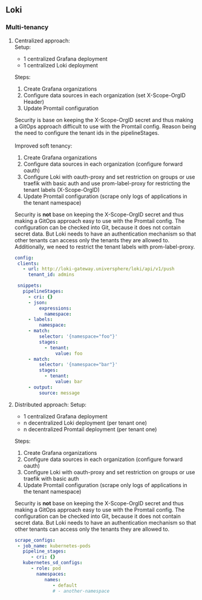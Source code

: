 ## Loki

### Multi-tenancy

1. Centralized approach:  
   Setup:
   - 1 centralized Grafana deployment
   - 1 centralized Loki deployment
   
   Steps:
   1. Create Grafana organizations
   2. Configure data sources in each organization (set X-Scope-OrgID Header)
   3. Update Promtail configuration

   Security is base on keeping the X-Scope-OrgID secret and thus making a GitOps approach difficult to use with the 
   Promtail config. Reason being the need to configure the tenant ids in the pipelineStages.
   <br><br>
   Improved soft tenancy:
   1. Create Grafana organizations
   2. Configure data sources in each organization (configure forward oauth)
   3. Configure Loki with oauth-proxy and set restriction on groups or use traefik with basic auth and use prom-label-proxy
      for restricting the tenant labels (X-Scope-OrgID)
   4. Update Promtail configuration (scrape only logs of applications in the tenant namespace)

   Security is **not** base on keeping the X-Scope-OrgID secret and thus making a GitOps approach easy to use with the
   Promtail config. The configuration can be checked into Git, because it does not contain secret data.
   But Loki needs to have an authentication mechanism so that other tenants can access only the tenants
   they are allowed to. Additionally, we need to restrict the tenant labels with prom-label-proxy.

   ```yml
   config:
    clients:
      - url: http://loki-gateway.universphere/loki/api/v1/push
        tenant_id: admins

    snippets:
      pipelineStages:
        - cri: {}
        - json:
            expressions:
              namespace:
        - labels:
            namespace:
        - match:
            selector: '{namespace="foo"}'
            stages:
              - tenant:
                  value: foo
        - match:
            selector: '{namespace="bar"}'
            stages:
              - tenant:
                  value: bar
        - output:
            source: message
   ```

2. Distributed approach:
   Setup:
   - 1 centralized Grafana deployment
   - n decentralized Loki deployment (per tenant one)
   - n decentralized Promtail deployment (per tenant one)

   Steps:
   1. Create Grafana organizations
   2. Configure data sources in each organization (configure forward oauth)
   3. Configure Loki with oauth-proxy and set restriction on groups or use traefik with basic auth
   4. Update Promtail configuration (scrape only logs of applications in the tenant namespace)

   Security is **not** base on keeping the X-Scope-OrgID secret and thus making a GitOps approach easy to use with the
   Promtail config. The configuration can be checked into Git, because it does not contain secret data.
   But Loki needs to have an authentication mechanism so that other tenants can access only the tenants
   they are allowed to.

   ```yml
   scrape_configs:
    - job_name: kubernetes-pods
      pipeline_stages:
         - cri: {}
      kubernetes_sd_configs:
         - role: pod
           namespaces:
              names:
                 - default
                 # - another-namespace
   ```